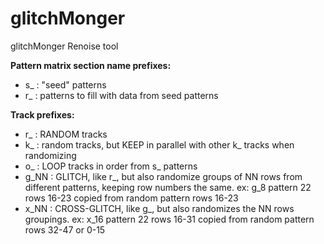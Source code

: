 # glitchMonger
glitchMonger Renoise tool

**Pattern matrix section name prefixes:**
 - s_ : "seed" patterns
 - r_ : patterns to fill with data from seed
   patterns

**Track prefixes:**
  - r_ : RANDOM tracks
 - k_ : random tracks, but KEEP in parallel with other k_ tracks when randomizing
 - o_ : LOOP tracks in order from s_ patterns
 - g_NN : GLITCH, like r_, but also randomize groups of NN rows from different patterns, keeping row numbers the same. ex: g_8 pattern 22  rows 16-23 copied from random pattern rows 16-23
 - x_NN : CROSS-GLITCH, like g_, but also randomizes the NN rows groupings. ex: x_16 pattern 22  rows 16-31 copied from random pattern rows 32-47 or 0-15

